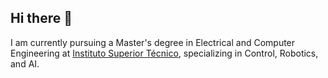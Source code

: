 ## Hi there 👋

I am currently pursuing a Master's degree in Electrical and Computer Engineering at [Instituto Superior Técnico](https://tecnico.ulisboa.pt/pt/), specializing in Control, Robotics, and AI.
